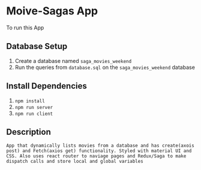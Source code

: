 # Moive-Sagas App

To run this App

## Database Setup

1. Create a database named `saga_movies_weekend`
2. Run the queries from `database.sql` on the `saga_movies_weekend` database

## Install Dependencies

1. `npm install`
2. `npm run server`
3. `npm run client`

## Description

    App that dynamically lists movies from a database and has create(axois post) and Fetch(axios get) functionality. Styled with material UI and CSS. Also uses react router to naviage pages and Redux/Saga to make dispatch calls and store local and global variables
